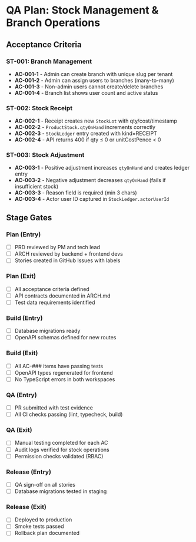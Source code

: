 # QA Plan: Stock Management & Branch Operations

## Acceptance Criteria

### ST-001: Branch Management
- **AC-001-1** - Admin can create branch with unique slug per tenant
- **AC-001-2** - Admin can assign users to branches (many-to-many)
- **AC-001-3** - Non-admin users cannot create/delete branches
- **AC-001-4** - Branch list shows user count and active status

### ST-002: Stock Receipt
- **AC-002-1** - Receipt creates new `StockLot` with qty/cost/timestamp
- **AC-002-2** - `ProductStock.qtyOnHand` increments correctly
- **AC-002-3** - `StockLedger` entry created with kind=RECEIPT
- **AC-002-4** - API returns 400 if qty ≤ 0 or unitCostPence < 0

### ST-003: Stock Adjustment
- **AC-003-1** - Positive adjustment increases `qtyOnHand` and creates ledger entry
- **AC-003-2** - Negative adjustment decreases `qtyOnHand` (fails if insufficient stock)
- **AC-003-3** - Reason field is required (min 3 chars)
- **AC-003-4** - Actor user ID captured in `StockLedger.actorUserId`

## Stage Gates

### Plan (Entry)
- [ ] PRD reviewed by PM and tech lead
- [ ] ARCH reviewed by backend + frontend devs
- [ ] Stories created in GitHub Issues with labels

### Plan (Exit)
- [ ] All acceptance criteria defined
- [ ] API contracts documented in ARCH.md
- [ ] Test data requirements identified

### Build (Entry)
- [ ] Database migrations ready
- [ ] OpenAPI schemas defined for new routes

### Build (Exit)
- [ ] All AC-### items have passing tests
- [ ] OpenAPI types regenerated for frontend
- [ ] No TypeScript errors in both workspaces

### QA (Entry)
- [ ] PR submitted with test evidence
- [ ] All CI checks passing (lint, typecheck, build)

### QA (Exit)
- [ ] Manual testing completed for each AC
- [ ] Audit logs verified for stock operations
- [ ] Permission checks validated (RBAC)

### Release (Entry)
- [ ] QA sign-off on all stories
- [ ] Database migrations tested in staging

### Release (Exit)
- [ ] Deployed to production
- [ ] Smoke tests passed
- [ ] Rollback plan documented
